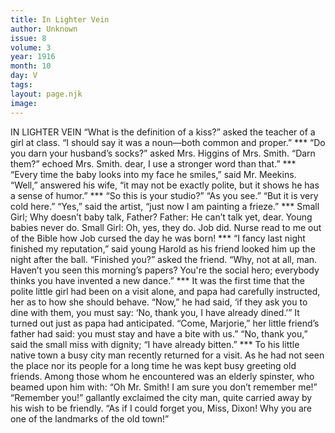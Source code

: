 ```yaml
---
title: In Lighter Vein
author: Unknown
issue: 8
volume: 3
year: 1916
month: 10
day: V
tags:
layout: page.njk
image:
---
```

IN LIGHTER VEIN       “What is the definition of a kiss?” asked the teacher of a girl at class.    “I should say it was a noun—both common and proper.”       ***      “Do you darn your husband’s socks?” asked Mrs. Higgins of Mrs. Smith.    “Darn them?” echoed Mrs. Smith. dear, I use a stronger word than that.”       ***      “Every time the baby looks into my face he smiles,” said Mr. Meekins.    “Well,” answered his wife, “it may not be exactly polite, but it shows he has a sense of humor.”       ***      “So this is your studio?”    “As you see.”    “But it is very cold here.”    “Yes,” said the artist, “just now I am painting a frieze.”       ***      Small Girl; Why doesn’t baby talk, Father?    Father: He can’t talk yet, dear. Young babies never do.    Small Girl: Oh, yes, they do. Job did. Nurse read to me out of the Bible how Job cursed the day he was born!       ***      “I fancy last night finished my reputation,” said young Harold as his friend looked him up the night after the ball.    “Finished you?” asked the friend.    “Why, not at all, man. Haven’t you seen this morning’s papers? You're the social hero; everybody thinks you have invented a new dance.”       ***      It was the first time that the polite little girl had been on a visit alone, and papa had carefully instructed, her as to how she should behave.   “Now,” he had said, ‘if they ask you to dine with them, you must say: ‘No, thank you, I have already dined.’”   It turned out just as papa had anticipated.    “Come, Marjorie,” her little friend’s father had said: you must stay and have a bite with us.”    “No, thank you,” said the small miss with dignity; “I have already bitten.”       ***      To his little native town a busy city man recently returned for a visit. As he had not seen the place nor its people for a long time he was kept busy greeting old friends. Among those whom he encountered was an elderly spinster, who beamed upon him with:    “Oh Mr. Smith! I am sure you don’t remember me!”    “Remember you!” gallantly exclaimed the city man, quite carried away by his wish to be friendly. “As if I could forget you, Miss, Dixon! Why you are one of the landmarks of the old town!” 


